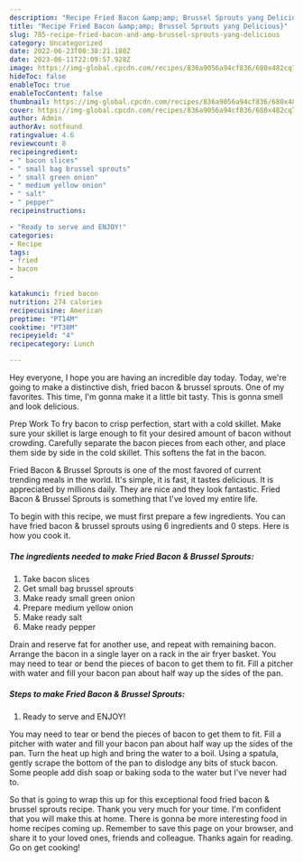 ```yaml
---
description: "Recipe Fried Bacon &amp;amp; Brussel Sprouts yang Delicious}"
title: "Recipe Fried Bacon &amp;amp; Brussel Sprouts yang Delicious}"
slug: 785-recipe-fried-bacon-and-amp-brussel-sprouts-yang-delicious
category: Uncategorized
date: 2022-06-23T00:38:21.180Z
date: 2023-06-11T22:09:57.928Z
image: https://img-global.cpcdn.com/recipes/836a9056a94cf836/680x482cq70/fried-bacon-brussel-sprouts-recipe-main-photo.jpg
hideToc: false
enableToc: true
enableTocContent: false
thumbnail: https://img-global.cpcdn.com/recipes/836a9056a94cf836/680x482cq70/fried-bacon-brussel-sprouts-recipe-main-photo.jpg
cover: https://img-global.cpcdn.com/recipes/836a9056a94cf836/680x482cq70/fried-bacon-brussel-sprouts-recipe-main-photo.jpg
author: Admin
authorAv: notfound
ratingvalue: 4.6
reviewcount: 8
recipeingredient:
- " bacon slices"
- " small bag brussel sprouts"
- " small green onion"
- " medium yellow onion"
- " salt"
- " pepper"
recipeinstructions:

- "Ready to serve and ENJOY!"
categories:
- Recipe
tags:
- fried
- bacon
- 

katakunci: fried bacon  
nutrition: 274 calories
recipecuisine: American
preptime: "PT14M"
cooktime: "PT38M"
recipeyield: "4"
recipecategory: Lunch

---
```



Hey everyone, I hope you are having an incredible day today. Today, we're going to make a distinctive dish, fried bacon &amp; brussel sprouts. One of my favorites. This time, I'm gonna make it a little bit tasty. This is gonna smell and look delicious.

Prep Work To fry bacon to crisp perfection, start with a cold skillet. Make sure your skillet is large enough to fit your desired amount of bacon without crowding. Carefully separate the bacon pieces from each other, and place them side by side in the cold skillet. This softens the fat in the bacon.

Fried Bacon &amp; Brussel Sprouts is one of the most favored of current trending meals in the world. It's simple, it is fast, it tastes delicious. It is appreciated by millions daily. They are nice and they look fantastic. Fried Bacon &amp; Brussel Sprouts is something that I've loved my entire life.


To begin with this recipe, we must first prepare a few ingredients. You can have fried bacon &amp; brussel sprouts using 6 ingredients and 0 steps. Here is how you cook it.

<!--inarticleads1-->

##### The ingredients needed to make Fried Bacon &amp; Brussel Sprouts:

1. Take  bacon slices
1. Get  small bag brussel sprouts
1. Make ready  small green onion
1. Prepare  medium yellow onion
1. Make ready  salt
1. Make ready  pepper


Drain and reserve fat for another use, and repeat with remaining bacon. Arrange the bacon in a single layer on a rack in the air fryer basket. You may need to tear or bend the pieces of bacon to get them to fit. Fill a pitcher with water and fill your bacon pan about half way up the sides of the pan. 

<!--inarticleads2-->

##### Steps to make Fried Bacon &amp; Brussel Sprouts:


1. Ready to serve and ENJOY!

You may need to tear or bend the pieces of bacon to get them to fit. Fill a pitcher with water and fill your bacon pan about half way up the sides of the pan. Turn the heat up high and bring the water to a boil. Using a spatula, gently scrape the bottom of the pan to dislodge any bits of stuck bacon. Some people add dish soap or baking soda to the water but I&#39;ve never had to. 

So that is going to wrap this up for this exceptional food fried bacon &amp; brussel sprouts recipe. Thank you very much for your time. I'm confident that you will make this at home. There is gonna be more interesting food in home recipes coming up. Remember to save this page on your browser, and share it to your loved ones, friends and colleague. Thanks again for reading. Go on get cooking!
